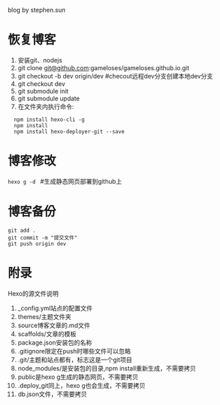 blog by stephen.sun
# 恢复博客
1. 安装git、nodejs
2. git clone git@github.com:gameloses/gameloses.github.io.git
3. git checkout -b dev origin/dev #checout远程dev分支创建本地dev分支
4. git checkout dev
5. git submodule init
6. git submodule update
7. 在文件夹内执行命令:
```
  npm install hexo-cli -g
  npm install
  npm install hexo-deployer-git --save
```

# 博客修改
`hexo g -d ` #生成静态网页部署到github上
# 博客备份
```
git add .
git commit -m "提交文件"
git push origin dev
```
# 附录
   Hexo的源文件说明
1. _config.yml站点的配置文件
2. themes/主题文件夹
3. source博客文章的.md文件
4. scaffolds/文章的模板
5. package.json安装包的名称
6. .gitignore限定在push时哪些文件可以忽略
7. .git/主题和站点都有，标志这是一个git项目
8. node_modules/是安装包的目录,npm install重新生成，不需要拷贝
9. public是hexo g生成的静态网页，不需要拷贝
10. .deploy_git同上，hexo g也会生成，不需要拷贝
11. db.json文件，不需要拷贝